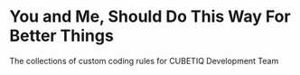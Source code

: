 # You and Me, Should Do This Way For Better Things
The collections of custom coding rules for CUBETIQ Development Team

